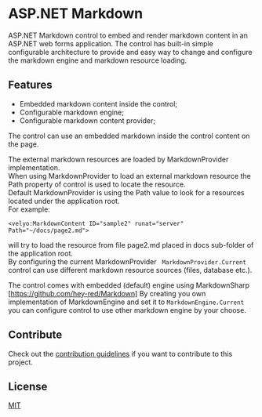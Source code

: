 # ASP.NET Markdown


ASP.NET Markdown control to embed and render markdown content in an ASP.NET web forms application.
The control has built-in simple configurable architecture to provide and easy way to change and configure the markdown engine and markdown resource loading.

## Features

- Embedded markdown content inside the control;
- Configurable markdown engine;
- Configurable markdown content provider;

The control can use an embedded markdown inside the control content on the page.

The external markdown resources are loaded by MarkdownProvider implementation.  
When using MarkdownProvider to load an external markdown resource the Path property of control is used to locate the resource.  
Default MarkdownProvider is using the Path value to look for a resources located under the application root.  
For example:
```
<velyo:MarkdownContent ID="sample2" runat="server" Path="~/docs/page2.md">
```
will try to load the resource from file page2.md placed in docs sub-folder of the application root.  
By configuring the current MarkdownProvider ``` MarkdownProvider.Current``` control can use different markdown resource sources (files, database etc.).

The control comes with embedded (default) engine using MarkdownSharp [https://github.com/hey-red/Markdown]
By creating you own implementation of MarkdownEngine and set it to ```MarkdownEngine.Current``` you can configure control to use other markdown engine by your choose.

## Contribute

Check out the [contribution guidelines](https://github.com/velyo/aspnet-markdown/blob/master/CONTRIBUTING.md) if you want to contribute to this project.

## License

[MIT](https://github.com/velyo/aspnet-markdown/blob/master/LICENSE)